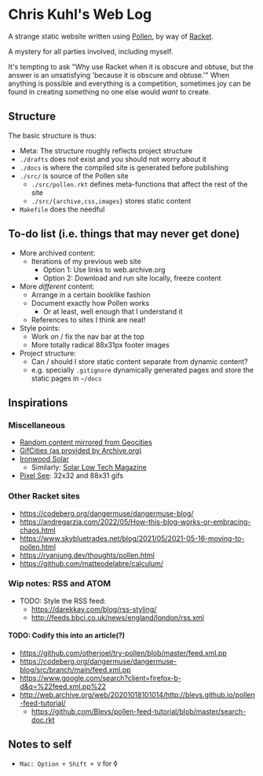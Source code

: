 # Chris Kuhl's Web Log

A strange static website written using [Pollen](https://docs.racket-lang.org/pollen/), by way of [Racket](https://racket-lang.org/).

A mystery for all parties involved, including myself.

It's tempting to ask "Why use Racket when it is obscure and obtuse, but the answer is an unsatisfying 'because it is obscure and obtuse.'"
When anything is possible and everything is a competition, sometimes joy can be found in creating something no one else would _want_ to create.


## Structure
The basic structure is thus:

- Meta: The structure roughly reflects project structure
- `./drafts` does not exist and you should not worry about it
- `./docs` is where the compiled site is generated before publishing
- `./src/` is source of the Pollen site
    - `./src/pollen.rkt` defines meta-functions that affect the rest of the site
    - `./src/{archive,css,images}` stores static content
- `Makefile` does the needful


## To-do list (i.e. things that may never get done)
- More archived content:
    - Iterations of my previous web site
        - Option 1: Use links to web.archive.org
        - Option 2: Download and run site locally, freeze content
- More _different_ content:
    - Arrange in a certain booklike fashion
    - Document exactly how Pollen works
        - Or at least, well enough that I understand it
    - References to sites I think are neat!
- Style points:
    - Work on / fix the nav bar at the top
    - More totally radical 88x31px footer images
- Project structure:
    - Can / should I store static content separate from dynamic content?
    - e.g. specially `.gitignore` dynamically generated pages and store the static pages in `~/docs`


## Inspirations
### Miscellaneous
- [Random content mirrored from Geocities](http://cs.gettysburg.edu/~duncjo01/archive/patterns/geocities/backgrounds/Generic/)
- [GifCities (as provided by Archive.org)](https://gifcities.org/)
- [Ironwood Solar](https://solar.leo32345.com/)
    - Similarly: [Solar Low Tech Magazine](https://solar.lowtechmagazine.com/)
- [Pixel See](https://pixelsea.neocities.org): 32x32 and 88x31 gifs


### Other Racket sites
- https://codeberg.org/dangermuse/dangermuse-blog/
- https://andregarzia.com/2022/05/How-this-blog-works-or-embracing-chaos.html
- https://www.skybluetrades.net/blog/2021/05/2021-05-16-moving-to-pollen.html
- https://ryanjung.dev/thoughts/pollen.html
- https://github.com/matteodelabre/calculum/


### Wip notes: RSS and ATOM
- TODO: Style the RSS feed:
    - https://darekkay.com/blog/rss-styling/
    - http://feeds.bbci.co.uk/news/england/london/rss.xml

#### TODO: Codify this into an article(?)
- https://github.com/otherjoel/try-pollen/blob/master/feed.xml.pp
- https://codeberg.org/dangermuse/dangermuse-blog/src/branch/main/feed.xml.pp
- https://www.google.com/search?client=firefox-b-d&q=%22feed.xml.pp%22
- http://web.archive.org/web/20201018101014/http://blevs.github.io/pollen-feed-tutorial/
    - https://github.com/Blevs/pollen-feed-tutorial/blob/master/search-doc.rkt


## Notes to self
- `Mac: Option + Shift + V` for ◊
